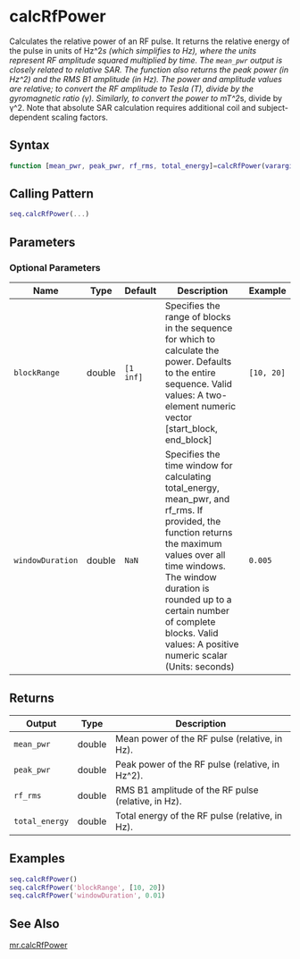 # calcRfPower

Calculates the relative power of an RF pulse.  It returns the relative energy of the pulse in units of Hz^2*s (which simplifies to Hz), where the units represent RF amplitude squared multiplied by time.  The `mean_pwr` output is closely related to relative SAR.  The function also returns the peak power (in Hz^2) and the RMS B1 amplitude (in Hz).  The power and amplitude values are relative; to convert the RF amplitude to Tesla (T), divide by the gyromagnetic ratio (γ).  Similarly, to convert the power to mT^2*s, divide by γ^2. Note that absolute SAR calculation requires additional coil and subject-dependent scaling factors.

## Syntax

```matlab
function [mean_pwr, peak_pwr, rf_rms, total_energy]=calcRfPower(varargin)
```

## Calling Pattern

```matlab
seq.calcRfPower(...)
```

## Parameters


### Optional Parameters

| Name | Type | Default | Description | Example |
|------|------|---------|-------------|---------|
| `blockRange` | double | `[1 inf]` | Specifies the range of blocks in the sequence for which to calculate the power.  Defaults to the entire sequence. Valid values: A two-element numeric vector [start_block, end_block] | `[10, 20]` |
| `windowDuration` | double | `NaN` | Specifies the time window for calculating total_energy, mean_pwr, and rf_rms. If provided, the function returns the maximum values over all time windows. The window duration is rounded up to a certain number of complete blocks. Valid values: A positive numeric scalar (Units: seconds) | `0.005` |

## Returns

| Output | Type | Description |
|--------|------|-------------|
| `mean_pwr` | double | Mean power of the RF pulse (relative, in Hz). |
| `peak_pwr` | double | Peak power of the RF pulse (relative, in Hz^2). |
| `rf_rms` | double | RMS B1 amplitude of the RF pulse (relative, in Hz). |
| `total_energy` | double | Total energy of the RF pulse (relative, in Hz). |

## Examples

```matlab
seq.calcRfPower()
seq.calcRfPower('blockRange', [10, 20])
seq.calcRfPower('windowDuration', 0.01)
```

## See Also

[mr.calcRfPower](calcRfPower.md)
